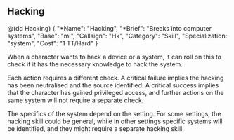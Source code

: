 ## Hacking

@(dd Hacking)
{ 
  "*Name": "Hacking",
  "*Brief": "Breaks into computer systems",
  "Base": "mI",
  "Callsign": "Hk",
  "Category": "Skill",
  "Specialization: "system",
  "Cost": "1 TT/Hard"
}

When a character wants to hack a device or a system, it can roll on this to
check if it has the necessary knowledge to hack the system.

Each action requires a different check. A critical failure implies the hacking
has been neutralised and the source identified. A critical success implies that
the character has gained privileged access, and further actions on the same
system will not require a separate check.

The specifics of the system depend on the setting. For some settings, the
hacking skill could be general, while in other settings specific systems will be
identified, and they might require a separate hacking skill.
